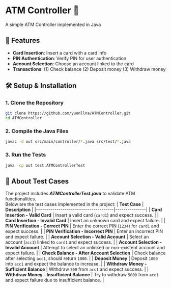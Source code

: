 # ATM Controller 🏧
A simple ATM Controller implemented in Java

## 📌 Features
- **Card Insertion**: Insert a card with a card info
- **PIN Authentication**: Verify PIN for user authentication
- **Account Selection**: Choose an account linked to the card
- **Transactions**: (1) Check balance (2) Deposit money (3) Withdraw money

## 🛠️ Setup & Installation

### 1. Clone the Repository 
```bash
git clone https://github.com/yuonllna/ATMController.git
cd ATMController
```
### 2. Compile the Java Files
```bash
javac -d out src/main/controller/*.java src/test/*.java
```
### 3. Run the Tests
```bash
java -cp out test.ATMControllerTest
```   

## 🧪 About Test Cases
The project includes ***ATMControllerTest.java*** to validate ATM functionalities.   
Below are the test cases implemented in the project:
| **Test Case**                        | **Description** |
|--------------------------------------|---------------|
| **Card Insertion - Valid Card**      | Insert a valid card (`card1`) and expect success. |
| **Card Insertion - Invalid Card**    | Insert an unknown card and expect failure. |
| **PIN Verification - Correct PIN**   | Enter the correct PIN (`1234`) for `card1` and expect success. |
| **PIN Verification - Incorrect PIN** | Enter an incorrect PIN and expect failure. |
| **Account Selection - Valid Account** | Select an account (`acc1`) linked to `card1` and expect success. |
| **Account Selection - Invalid Account** | Attempt to select an unlinked or non-existent account and expect failure. |
| **Check Balance - After Account Selection** | Check balance after selecting `acc1`, should return `1000`. |
| **Deposit Money**                     | Deposit `1000` into `acc1` and expect the balance to increase. |
| **Withdraw Money - Sufficient Balance** | Withdraw `500` from `acc1` and expect success. |
| **Withdraw Money - Insufficient Balance** | Try to withdraw `5000` from `acc1` and expect failure due to insufficient balance. |

